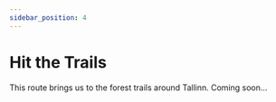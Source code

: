 ```yaml
---
sidebar_position: 4
---
```


# Hit the Trails

This route brings us to the forest trails around Tallinn. Coming soon...